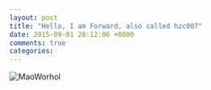 ```yaml
---
layout: post
title: "Hello, I am Forward, also called hzc007"
date: 2015-09-01 20:12:06 +0800
comments: true
categories:
---
```



![MaoWorhol](http://i1.tietuku.com/90cee92e64aaba9a.jpg)